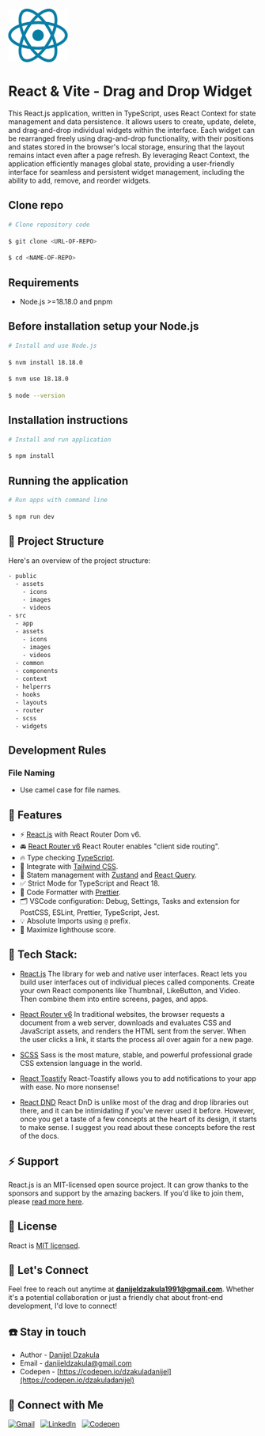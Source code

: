 <p align="left">
    <a href="https://react.dev/" target="_blank">
        <img src="https://raw.githubusercontent.com/danijeldzakula/readme-logo-source/30e73ba8e5b45a943008018fa97c5a582270ba92/public/assets/images/logo_light.svg" width="120" alt="ReactJs Logo" />
    </a>
</p>

# React & Vite - Drag and Drop Widget

This React.js application, written in TypeScript, uses React Context for state management and data persistence. It allows users to create, update, delete, and drag-and-drop individual widgets within the interface. Each widget can be rearranged freely using drag-and-drop functionality, with their positions and states stored in the browser's local storage, ensuring that the layout remains intact even after a page refresh. By leveraging React Context, the application efficiently manages global state, providing a user-friendly interface for seamless and persistent widget management, including the ability to add, remove, and reorder widgets.

## Clone repo

```bash 
# Clone repository code 

$ git clone <URL-OF-REPO>

$ cd <NAME-OF-REPO>
```

## Requirements
 - Node.js >=18.18.0 and pnpm

## Before installation setup your Node.js

```bash
# Install and use Node.js

$ nvm install 18.18.0

$ nvm use 18.18.0

$ node --version
```

## Installation instructions

```bash
# Install and run application 

$ npm install
```

## Running the application

```bash
# Run apps with command line 

$ npm run dev
```

## 🧱 Project Structure

Here's an overview of the project structure:

```plaintext
- public
  - assets
    - icons
    - images
    - videos
- src
  - app
  - assets
    - icons
    - images
    - videos
  - common
  - components
  - context
  - helperrs
  - hooks
  - layouts
  - router
  - scss
  - widgets
```

## Development Rules

### File Naming

- Use camel case for file names.

## 🚀 Features 

- ⚡ [React.js](https://react.dev/) with React Router Dom v6.
- 🚘 [React Router v6](https://reactrouter.com/en/main/) React Router enables "client side routing".
- 🔥 Type checking [TypeScript](https://www.typescriptlang.org/).
- 💎 Integrate with [Tailwind CSS](https://tailwindcss.com/).
- 🧰 Statem management with [Zustand](https://zustand-demo.pmnd.rs/) and [React Query](https://tanstack.com/query/latest/).
- ✅ Strict Mode for TypeScript and React 18.
- 💖 Code Formatter with [Prettier](https://prettier.io).
- 🗂 VSCode configuration: Debug, Settings, Tasks and extension for PostCSS, ESLint, Prettier, TypeScript, Jest.
- 💡 Absolute Imports using `@` prefix.
- 💯 Maximize lighthouse score.

## 📡 Tech Stack:

- [React.js](https://react.dev/) The library for web and native user interfaces. React lets you build user interfaces out of individual pieces called components. Create your own React components like Thumbnail, LikeButton, and Video. Then combine them into entire screens, pages, and apps.

- [React Router v6](https://reactrouter.com/en/main/) In traditional websites, the browser requests a document from a web server, downloads and evaluates CSS and JavaScript assets, and renders the HTML sent from the server. When the user clicks a link, it starts the process all over again for a new page.

- [SCSS](https://sass-lang.com/) Sass is the most mature, stable, and powerful professional grade CSS extension language in the world.

- [React Toastify](https://www.npmjs.com/package/react-toastify/) React-Toastify allows you to add notifications to your app with ease. No more nonsense!

- [React DND](https://react-dnd.github.io/react-dnd/about8) React DnD is unlike most of the drag and drop libraries out there, and it can be intimidating if you've never used it before. However, once you get a taste of a few concepts at the heart of its design, it starts to make sense. I suggest you read about these concepts before the rest of the docs.

## ⚡ Support

React.js is an MIT-licensed open source project. It can grow thanks to the sponsors and support by the amazing backers. If you'd like to join them, please [read more here](https://legacy.reactjs.org/community/support.html).

## 🪪 License

React is [MIT licensed](https://github.com/facebook/react/blob/main/LICENSE).

## 📩 Let's Connect

Feel free to reach out anytime at **danijeldzakula1991@gmail.com**. Whether it's a potential collaboration or just a friendly chat about front-end development, I'd love to connect!

## ☎️ Stay in touch

- Author - [Danijel Dzakula](https://rs.linkedin.com/in/danijel-dzakula-227530128)
- Email - [danijeldzakula@gmail.com](danijeldzakula1991@gmail.com)
- Codepen - [https://codepen.io/dzakuladanijel](https://codepen.io/dzakuladanijel)

## 🤙 Connect with Me

<p align="left">
  <a target="_blank" href="mailto:danijeldzakula1991@gmail.com"><img src="https://img.shields.io/badge/Gmail-danijeldzakula1991@gmail.com-D14836?style=flat-square&logo=Gmail&logoColor=white" alt="Gmail"></a>&nbsp;&nbsp;
  <a target="_blank" href="https://www.linkedin.com/in/danijel-dzakula-227530128/" target="_blank"><img src="https://img.shields.io/badge/LinkedIn-Danijel%20Dzakula-0077B5?style=flat-square&logo=Linkedin&logoColor=white" alt="LinkedIn"></a>&nbsp;&nbsp;
  <a target="_blank" href="https://codepen.io/dzakuladanijel" target="_blank"><img src="https://img.shields.io/badge/Codepen-Danijel%20Dzakula-000?style=flat-square&logo=Codepen&logoColor=white" alt="Codepen"></a>&nbsp;&nbsp;  
</p>